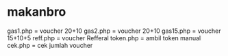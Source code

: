 # makanbro

gas1.php = voucher 20+10
gas2.php = voucher 20+10
gas15.php = voucher 15+10+5
reff.php = voucher Refferal
token.php = ambil token manual
cek.php = cek jumlah voucher
